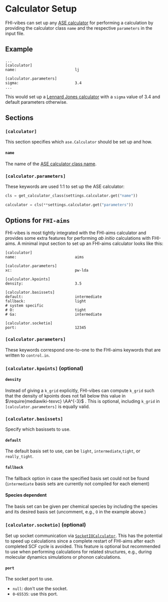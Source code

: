 # Calculator Setup

FHI-vibes can set up any [ASE calculator](https://wiki.fysik.dtu.dk/ase/ase/calculators/calculators.html#module-ase.calculators) for performing a calculation by providing the  calculator class `name` and the respective `parameters` in the input file.

## Example

```
...
[calculator]
name:                          lj

[calculator.parameters]
sigma:                         3.4
...
```

This would set up a [Lennard Jones calculator](https://wiki.fysik.dtu.dk/ase/ase/calculators/others.html#lennard-jones) with a `sigma` value of 3.4 and default parameters otherwise.

## Sections

### `[calculator]`

This section specifies which `ase.Calculator` should be set up and how.

#### `name`

The name of the [ASE calculator class name](https://wiki.fysik.dtu.dk/ase/ase/calculators/calculators.html#supported-calculators).

### `[calculator.parameters]`

These keywords are used 1:1 to set up the ASE calculator:

```python
cls = get_calculator_class(settings.calculator.get("name"))

calculator = cls(**settings.calculator.get("parameters"))
```

## Options for `FHI-aims`

FHI-vibes is most tightly integrated with the FHI-aims calculator and provides some extra features for performing _ab initio_ calculations with FHI-aims. A minimal input section to set up an FHI-aims calculator looks like this:

```
[calculator]
name:                          aims

[calculator.parameters]
xc:                            pw-lda

[calculator.kpoints]
density:                       3.5

[calculator.basissets]
default:                       intermediate
fallback:                      light
# system specific
# O:                           tight
# Ga:                          intermediate

[calculator.socketio]
port:                          12345
```

### `[calculator.parameters]`

These keywords correspond one-to-one to the FHI-aims keywords that  are written to `control.in`.

### `[calculator.kpoints]` (optional)

#### `density`

Instead of giving a `k_grid` explicitly, FHI-vibes can compute `k_grid` such that the density of kpoints does not fall below this value in $\require{mediawiki-texvc} \AA^{-3}$ . This is optional, including `k_grid` in `[calculator.parameters]` is equally valid.

### `[calculator.basissets]`

Specify which basissets to use.

#### `default`

The default basis set to use, can be `light`, `intermediate`,`tight`, or `really_tight`.

#### `fallback`

The fallback option in case the specified basis set could not be found (`intermediate` basis sets are currently not compiled for each element)

#### Species dependent

The basis set can be given per chemical species by including the species and its desired basis set (uncomment, e.g., `O` in the example above.)

### `[calculator.socketio]` (optional)

Set up socket communication via [`SocketIOCalculator`](https://wiki.fysik.dtu.dk/ase/ase/calculators/socketio/socketio.html?highlight=socketio#ase.calculators.socketio.SocketIOCalculator). This has the potential to speed up calculations since a complete restart of FHI-aims after each completed SCF cycle is avoided. This feature is optional but recommended to use when performing calculations for related structures, e.g., during molecular dynamics simulations or phonon calculations.

#### `port`

The socket port to use.

- `null`: don't use the socket.
- `0`-`65535`: use this port.

